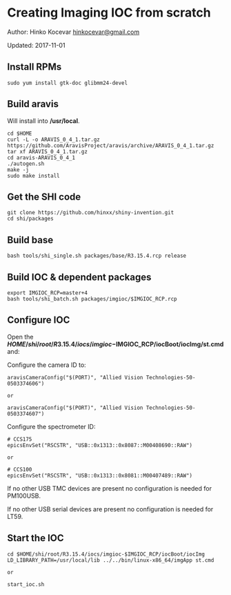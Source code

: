 # Creating Imaging IOC from scratch

Author: Hinko Kocevar <hinkocevar@gmail.com>

Updated: 2017-11-01

## Install RPMs

	sudo yum install gtk-doc glibmm24-devel


## Build aravis

Will install into __/usr/local__.

	cd $HOME
	curl -L -o ARAVIS_0_4_1.tar.gz https://github.com/AravisProject/aravis/archive/ARAVIS_0_4_1.tar.gz
	tar xf ARAVIS_0_4_1.tar.gz
	cd aravis-ARAVIS_0_4_1
	./autogen.sh
	make -j
	sudo make install

## Get the SHI code

	git clone https://github.com/hinxx/shiny-invention.git
	cd shi/packages

## Build base

	bash tools/shi_single.sh packages/base/R3.15.4.rcp release

## Build IOC & dependent packages

	export IMGIOC_RCP=master+4
	bash tools/shi_batch.sh packages/imgioc/$IMGIOC_RCP.rcp

## Configure IOC

Open the __$HOME/shi/root/R3.15.4/iocs/imgioc-$IMGIOC_RCP/iocBoot/iocImg/st.cmd__ and:

Configure the camera ID to:

	aravisCameraConfig("$(PORT)", "Allied Vision Technologies-50-0503374606")

	or

	aravisCameraConfig("$(PORT)", "Allied Vision Technologies-50-0503374607")

Configure the spectrometer ID:

	# CCS175
	epicsEnvSet("RSCSTR", "USB::0x1313::0x8087::M00408690::RAW")

	or

	# CCS100
	epicsEnvSet("RSCSTR", "USB::0x1313::0x8081::M00407489::RAW")


If no other USB TMC devices are present no configuration is needed for PM100USB.

If no other USB serial devices are present no configuration is needed for LT59.

## Start the IOC

	cd $HOME/shi/root/R3.15.4/iocs/imgioc-$IMGIOC_RCP/iocBoot/iocImg
	LD_LIBRARY_PATH=/usr/local/lib ../../bin/linux-x86_64/imgApp st.cmd

	or

	start_ioc.sh
